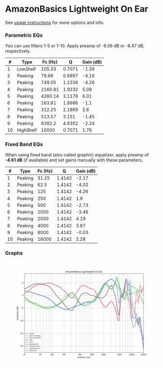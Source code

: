 # AmazonBasics Lightweight On Ear
See [usage instructions](https://github.com/jaakkopasanen/AutoEq#usage) for more options and info.

### Parametric EQs
You can use filters 1-5 or 1-10. Apply preamp of -6.56 dB or -6.47 dB, respectively.

|   # | Type      |   Fc (Hz) |      Q |   Gain (dB) |
|-----|-----------|-----------|--------|-------------|
|   1 | LowShelf  |    105.33 | 0.7071 |       -1.39 |
|   2 | Peaking   |     79.68 | 0.6897 |       -4.16 |
|   3 | Peaking   |    749.05 | 1.2338 |       -4.26 |
|   4 | Peaking   |   2160.81 | 1.9232 |        5.08 |
|   5 | Peaking   |   4260.14 | 3.1176 |        6.01 |
|   6 | Peaking   |    163.81 | 1.8986 |       -1.1  |
|   7 | Peaking   |    312.25 | 2.1869 |        2.6  |
|   8 | Peaking   |    513.57 | 3.151  |       -1.45 |
|   9 | Peaking   |   6392.2  | 4.6352 |       -2.24 |
|  10 | HighShelf |  10000    | 0.7071 |        1.76 |

### Fixed Band EQs
When using fixed band (also called graphic) equalizer, apply preamp of **-4.61 dB** (if available) and set gains manually with these parameters.

|   # | Type    |   Fc (Hz) |      Q |   Gain (dB) |
|-----|---------|-----------|--------|-------------|
|   1 | Peaking |     31.25 | 1.4142 |       -2.17 |
|   2 | Peaking |     62.5  | 1.4142 |       -4.02 |
|   3 | Peaking |    125    | 1.4142 |       -4.26 |
|   4 | Peaking |    250    | 1.4142 |        1.9  |
|   5 | Peaking |    500    | 1.4142 |       -2.73 |
|   6 | Peaking |   1000    | 1.4142 |       -3.48 |
|   7 | Peaking |   2000    | 1.4142 |        4.19 |
|   8 | Peaking |   4000    | 1.4142 |        3.87 |
|   9 | Peaking |   8000    | 1.4142 |       -0.03 |
|  10 | Peaking |  16000    | 1.4142 |        2.28 |

### Graphs
![](./AmazonBasics%20Lightweight%20On%20Ear.png)
